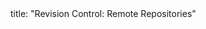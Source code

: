 <frontmatter>
title: "Revision Control: Remote Repositories"
</frontmatter>

<include src="unit-inPage-asFlat.md" boilerplate />
